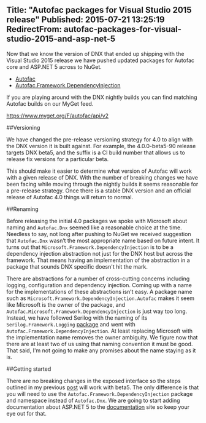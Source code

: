 Title: "Autofac packages for Visual Studio 2015 release"
Published: 2015-07-21 13:25:19
RedirectFrom: autofac-packages-for-visual-studio-2015-and-asp-net-5
---
Now that we know the version of DNX that ended up shipping with the Visual Studio 2015 release we have pushed updated packages for Autofac core and ASP.NET 5 across to NuGet.

- [Autofac](https://www.nuget.org/packages/Autofac)
- [Autofac.Framework.DependencyInjection](https://www.nuget.org/packages/Autofac.Framework.DependencyInjection)

If you are playing around with the DNX nightly builds you can find matching Autofac builds on our MyGet feed.

https://www.myget.org/F/autofac/api/v2

##Versioning

We have changed the pre-release versioning strategy for 4.0 to align with the DNX version it is built against. For example, the 4.0.0-beta5-90 release targets DNX beta5, and the suffix is a CI build number that allows us to release fix versions for a particular beta.

This should make it easier to determine what version of Autofac will work with a given release of DNX. With the number of breaking changes we have been facing while moving through the nightly builds it seems reasonable for a pre-release strategy. Once there is a stable DNX version and an official release of Autofac 4.0 things will return to normal.

##Renaming

Before releasing the initial 4.0 packages we spoke with Microsoft about naming and `Autofac.Dnx` seemed like a reasonable choice at the time. Needless to say, not long after pushing to NuGet we  received suggestion that `Autofac.Dnx` wasn’t the most appropriate name based on future intent. It turns out that  `Microsoft.Framework.DependencyInjection` is to be a dependency injection abstraction not just for the DNX host but across the framework. That means having an implementation of the abstraction in a package that sounds DNX specific doesn't hit the mark.

There are abstractions for a number of cross-cutting concerns including logging, configuration and dependency injection. Coming up with a name for the implementations of these abstractions isn’t easy. A package name such as `Microsoft.Framework.DependencyInjection.Autofac` makes it seem like Microsoft is the owner of the package, and `Autofac.Microsoft.Framework.DependencyInjection` is just way too long. Instead, we have followed Serilog with the naming of its `Serilog.Framework.Logging` [package](http://nblumhardt.com/2015/05/diagnostic-logging-in-dnx-asp-net-5/) and went with `Autofac.Framework.DependencyInjection`. At least replacing Microsoft with the implementation name removes the owner ambiguity. We figure now that there are at least two of us using that naming convention it must be good. That said, I'm not going to make any promises about the name staying as it is.

##Getting started

There are no breaking changes in the exposed interface so the steps outlined in my previous [post](http://alexmg.com/autofac-4-0-alpha-1-for-asp-net-5-0-beta-3/) will work with beta5. The only difference is that you will need to use the `Autofac.Framework.DependencyInjection` package and namespace instead of `Autofac.Dnx`. We are going to start adding documentation about ASP.NET 5 to the [documentation](docs.autofac.org) site so keep your eye out for that.
